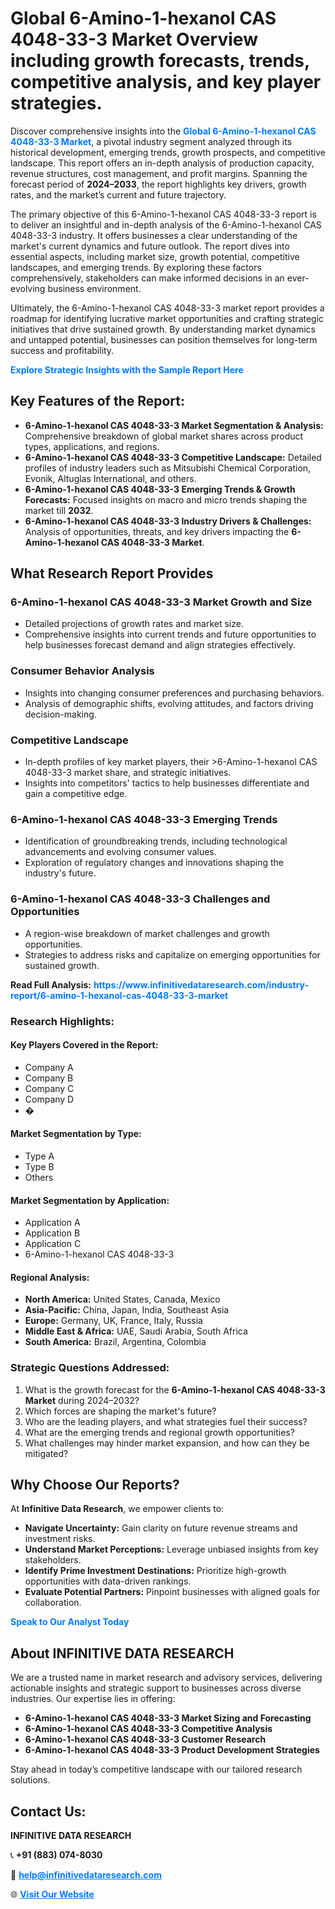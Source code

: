 <h1>Global 6-Amino-1-hexanol CAS 4048-33-3 Market Overview including growth forecasts, trends, competitive analysis, and key player strategies.</h1>
<p>
Discover comprehensive insights into the 
<a href="https://www.infinitivedataresearch.com/industry-report/6-amino-1-hexanol-cas-4048-33-3-market" rel="dofollow" style="color: #007BFF; text-decoration: none;"><strong>Global 6-Amino-1-hexanol CAS 4048-33-3 Market</strong></a>, a pivotal industry segment analyzed through its historical development, emerging trends, growth prospects, and competitive landscape. This report offers an in-depth analysis of production capacity, revenue structures, cost management, and profit margins. Spanning the forecast period of <strong>2024–2033</strong>, the report highlights key drivers, growth rates, and the market’s current and future trajectory.
</p>
<p>
The primary objective of this 6-Amino-1-hexanol CAS 4048-33-3 report is to deliver an insightful and in-depth analysis of the 6-Amino-1-hexanol CAS 4048-33-3 industry. It offers businesses a clear understanding of the market's current dynamics and future outlook. The report dives into essential aspects, including market size, growth potential, competitive landscapes, and emerging trends. By exploring these factors comprehensively, stakeholders can make informed decisions in an ever-evolving business environment.
</p>
<p>
Ultimately, the 6-Amino-1-hexanol CAS 4048-33-3 market report provides a roadmap for identifying lucrative market opportunities and crafting strategic initiatives that drive sustained growth. By understanding market dynamics and untapped potential, businesses can position themselves for long-term success and profitability.
</p>
<p>
<a href="https://www.infinitivedataresearch.com/request-sample/reportId=104222" style="color: #007BFF; text-decoration: none;"><strong>Explore Strategic Insights with the Sample Report Here</strong></a>
</p>

<h2>Key Features of the Report:</h2>
<ul>
<li><strong>6-Amino-1-hexanol CAS 4048-33-3 Market Segmentation & Analysis:</strong> Comprehensive breakdown of global market shares across product types, applications, and regions.</li>
<li><strong>6-Amino-1-hexanol CAS 4048-33-3 Competitive Landscape:</strong> Detailed profiles of industry leaders such as Mitsubishi Chemical Corporation, Evonik, Altuglas International, and others.</li>
<li><strong>6-Amino-1-hexanol CAS 4048-33-3 Emerging Trends & Growth Forecasts:</strong> Focused insights on macro and micro trends shaping the market till <strong>2032</strong>.</li>
<li><strong>6-Amino-1-hexanol CAS 4048-33-3 Industry Drivers & Challenges:</strong> Analysis of opportunities, threats, and key drivers impacting the <strong>6-Amino-1-hexanol CAS 4048-33-3 Market</strong>.</li>
</ul>

<h2>What Research Report Provides</h2>
<h3>6-Amino-1-hexanol CAS 4048-33-3 Market Growth and Size</h3>
<ul>
<li>Detailed projections of growth rates and market size.</li>
<li>Comprehensive insights into current trends and future opportunities to help businesses forecast demand and align strategies effectively.</li>
</ul>

<h3>Consumer Behavior Analysis</h3>
<ul>
<li>Insights into changing consumer preferences and purchasing behaviors.</li>
<li>Analysis of demographic shifts, evolving attitudes, and factors driving decision-making.</li>
</ul>

<h3>Competitive Landscape</h3>
<ul>
<li>In-depth profiles of key market players, their >6-Amino-1-hexanol CAS 4048-33-3 market share, and strategic initiatives.</li>
<li>Insights into competitors' tactics to help businesses differentiate and gain a competitive edge.</li>
</ul>

<h3>6-Amino-1-hexanol CAS 4048-33-3 Emerging Trends</h3>
<ul>
<li>Identification of groundbreaking trends, including technological advancements and evolving consumer values.</li>
<li>Exploration of regulatory changes and innovations shaping the industry's future.</li>
</ul>

<h3>6-Amino-1-hexanol CAS 4048-33-3 Challenges and Opportunities</h3>
<ul>
<li>A region-wise breakdown of market challenges and growth opportunities.</li>
<li>Strategies to address risks and capitalize on emerging opportunities for sustained growth.</li>
</ul>
<p><strong>Read Full Analysis:</strong> <a href="https://www.infinitivedataresearch.com/industry-report/6-amino-1-hexanol-cas-4048-33-3-market" rel="dofollow" style="color: #007BFF; text-decoration: none;"><strong>https://www.infinitivedataresearch.com/industry-report/6-amino-1-hexanol-cas-4048-33-3-market</strong></a></p>
<h3>Research Highlights:</h3>
<h4>Key Players Covered in the Report:</h4>
<ul><li>Company A</li><li>Company B</li><li>Company C</li><li>Company D</li><li>�</li></ul>
<h4>Market Segmentation by Type:</h4>
<ul><li>Type A</li><li>Type B</li><li>Others</li></ul>
<h4>Market Segmentation by Application:</h4>
<ul><li>Application A</li><li>Application B</li><li>Application C</li><li>6-Amino-1-hexanol CAS 4048-33-3</li></ul>

<h4>Regional Analysis:</h4>
<ul>
<li><strong>North America:</strong> United States, Canada, Mexico</li>
<li><strong>Asia-Pacific:</strong> China, Japan, India, Southeast Asia</li>
<li><strong>Europe:</strong> Germany, UK, France, Italy, Russia</li>
<li><strong>Middle East & Africa:</strong> UAE, Saudi Arabia, South Africa</li>
<li><strong>South America:</strong> Brazil, Argentina, Colombia</li>
</ul>

<h3>Strategic Questions Addressed:</h3>
<ol>
<li>What is the growth forecast for the <strong>6-Amino-1-hexanol CAS 4048-33-3 Market</strong> during 2024–2032?</li>
<li>Which forces are shaping the market's future?</li>
<li>Who are the leading players, and what strategies fuel their success?</li>
<li>What are the emerging trends and regional growth opportunities?</li>
<li>What challenges may hinder market expansion, and how can they be mitigated?</li>
</ol>

<h2>Why Choose Our Reports?</h2>
<p>At <strong>Infinitive Data Research</strong>, we empower clients to:</p>
<ul>
<li><strong>Navigate Uncertainty:</strong> Gain clarity on future revenue streams and investment risks.</li>
<li><strong>Understand Market Perceptions:</strong> Leverage unbiased insights from key stakeholders.</li>
<li><strong>Identify Prime Investment Destinations:</strong> Prioritize high-growth opportunities with data-driven rankings.</li>
<li><strong>Evaluate Potential Partners:</strong> Pinpoint businesses with aligned goals for collaboration.</li>
</ul>
<p><a href="https://www.infinitivedataresearch.com/industry-report/6-amino-1-hexanol-cas-4048-33-3-market" rel="dofollow" style="color: #007BFF; text-decoration: none;"><strong>Speak to Our Analyst Today</strong></a></p>

<h2>About INFINITIVE DATA RESEARCH</h2>
<p>We are a trusted name in market research and advisory services, delivering actionable insights and strategic support to businesses across diverse industries. Our expertise lies in offering:</p>
<ul>
<li><strong>6-Amino-1-hexanol CAS 4048-33-3 Market Sizing and Forecasting</strong></li>
<li><strong>6-Amino-1-hexanol CAS 4048-33-3 Competitive Analysis</strong></li>
<li><strong>6-Amino-1-hexanol CAS 4048-33-3 Customer Research</strong></li>
<li><strong>6-Amino-1-hexanol CAS 4048-33-3 Product Development Strategies</strong></li>
</ul>
<p>Stay ahead in today’s competitive landscape with our tailored research solutions.</p>

<h2>Contact Us:</h2>
<p><strong>INFINITIVE DATA RESEARCH</strong></p>
<p>📞 <strong>+91 (883) 074-8030</strong></p>
<p>📧 <strong><a href="mailto:help@infinitivedataresearch.com" style="color: #007BFF;">help@infinitivedataresearch.com</a></strong></p>
<p>🌐 <strong><a href="https://www.infinitivedataresearch.com" rel="dofollow" style="color: #007BFF;">Visit Our Website</a></strong></p>